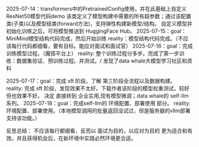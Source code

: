 2025-07-14：transformers中的PretrainedConfig使用，并在此基础上自定义ResNet50模型代码demo
            该类定义了模型构建中需要的所有超参数；通过该配置类(子类)以及模型结类(forward方法)，支持弹性构建新模型/结构。
            自定义模型并初始化训练之后，可将模型推送到 HuggingFace Hub。
2025-07-15：goal：MiniMind模型结构代码完成，然后开始训练
            reality：模型结构代码完成。（不应该每行代码都细看，要有目标。能应对面试和面试官）
2025-07-16：goal：完成训练模型过程。（魔搭平台上）
            reality: 整个训练过程分多步。完成了第一步训练：数据集验证、预训练过程。并测试。/ 发现了data whale大模型学习社区和资料

2025-07-17：goal：完成 sft 阶段，了解 第三阶段全流程以及数据构建。
            reality: 完成 sft 阶段，发现效果不太好。下载作者该阶段的模型权重测试，较好但也效果不好。
                    决定 直接转到 企业实用,现有模型微调；data whale的 self-llm系列。
2025-07-18：goal：完成self-llm的 环境配置、部署使用 部分。
            reality:环境配置、部署使用。（本地模型调用的批量返回没试过，但是服务器的vllm部署支持该功能。）


 














反思总结：
不应该每行都细看，反而以 面试为目的，以应对为目的 更为适合和有效。并且获得机会后，在新环境中实践必然环境更合适。
            